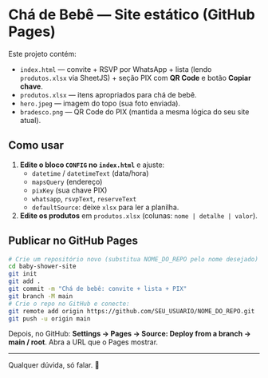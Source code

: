 # Chá de Bebê — Site estático (GitHub Pages)

Este projeto contém:
- `index.html` — convite + RSVP por WhatsApp + lista (lendo `produtos.xlsx` via SheetJS) + seção PIX com **QR Code** e botão **Copiar chave**.
- `produtos.xlsx` — itens apropriados para chá de bebê.
- `hero.jpeg` — imagem do topo (sua foto enviada).
- `bradesco.png` — QR Code do PIX (mantida a mesma lógica do seu site atual).

## Como usar
1. **Edite o bloco `CONFIG` no `index.html`** e ajuste:
   - `datetime` / `datetimeText` (data/hora)
   - `mapsQuery` (endereço)
   - `pixKey` (sua chave PIX)
   - `whatsapp`, `rsvpText`, `reserveText`
   - `defaultSource`: deixe `xlsx` para ler a planilha.
2. **Edite os produtos** em `produtos.xlsx` (colunas: `nome | detalhe | valor`).

## Publicar no GitHub Pages
```bash
# Crie um repositório novo (substitua NOME_DO_REPO pelo nome desejado)
cd baby-shower-site
git init
git add .
git commit -m "Chá de bebê: convite + lista + PIX"
git branch -M main
# Crie o repo no GitHub e conecte:
git remote add origin https://github.com/SEU_USUARIO/NOME_DO_REPO.git
git push -u origin main
```
Depois, no GitHub: **Settings → Pages → Source: Deploy from a branch → main / root**.
Abra a URL que o Pages mostrar.

---

Qualquer dúvida, só falar. 💖
